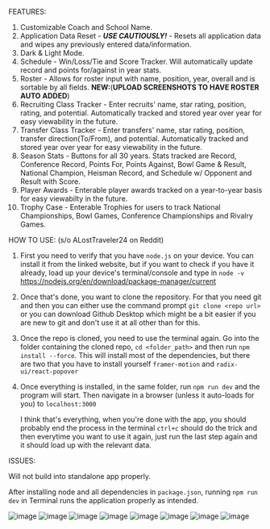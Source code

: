FEATURES:

1. Customizable Coach and School Name.
2. Application Data Reset - ***USE CAUTIOUSLY!*** - Resets all application data and wipes any previously entered data/information.
3. Dark & Light Mode.
4. Schedule - Win/Loss/Tie and Score Tracker. Will automatically update record and points for/against in year stats.
5. Roster - Allows for roster input with name, position, year, overall and is sortable by all fields.
            **NEW:**(**UPLOAD SCREENSHOTS TO HAVE ROSTER AUTO ADDED**)  
7. Recruiting Class Tracker - Enter recruits' name, star rating, position, rating, and potential. Automatically tracked and stored year over year for easy viewability in the future.
8. Transfer Class Tracker - Enter transfers' name, star rating, position, transfer direction(To/From), and potential. Automatically tracked and stored year over year for easy viewability in the future.
9. Season Stats - Buttons for all 30 years. Stats tracked are Record, Conference Record, Points For, Points Against, Bowl Game & Result, National Champion, Heisman Record, and Schedule w/ Opponent and Result with Score.
10. Player Awards - Enterable player awards tracked on a year-to-year basis for easy viewabilty in the future.
11. Trophy Case - Enterable Trophies for users to track National Championships, Bowl Games, Conference Championships and Rivalry Games.

HOW TO USE: (s/o ALostTraveler24 on Reddit)

1. First you need to verify that you have `node.js` on your device. You can install it from the linked website, but if you want to check if you have it already, load up your device's terminal/console and type in `node -v`  https://nodejs.org/en/download/package-manager/current
2. Once that's done, you want to clone the repository. For that you need git and then you can either use the command prompt `git clone <repo url>` or you can download Github Desktop which might be a bit easier if you are new to git and don't use it at all other than for this.
3. Once the repo is cloned, you need to use the terminal again. Go into the folder containing the cloned repo, `cd <folder_path>` and then run `npm install --force`. This will install most of the dependencies, but there are two that you have to install yourself `framer-motion` and `radix-ui/react-popover`
4. Once everything is installed, in the same folder, run `npm run dev` and the program will start. Then navigate in a browser (unless it auto-loads for you) to `localhost:3000`

   I think that's everything, when you're done with the app, you should probably end the process in the terminal `ctrl+c` should do the trick and then everytime you want to use it again, just run the last step again and it should load up with the relevant data.


ISSUES:

  Will not build into standalone app properly.  
  
  After installing node and all dependencies in `package.json`, running `npm run dev` in Terminal runs the application properly as intended.


![image](https://github.com/user-attachments/assets/2da9b4f5-ccef-475d-a12d-2f3d17d8b1f9)
![image](https://github.com/user-attachments/assets/75c2eab3-6c4a-4176-ac03-9a545d090829)
![image](https://github.com/user-attachments/assets/c3fb7f18-ff13-4804-a637-435ea216161d)
![image](https://github.com/user-attachments/assets/47c57abb-094c-47da-bd38-4fb8d26bc608)
![image](https://github.com/user-attachments/assets/289dc44f-7636-4577-8165-a9d2672c5afe)
![image](https://github.com/user-attachments/assets/4f30f344-4724-4fca-aec5-e80b5ba1f09e)
![image](https://github.com/user-attachments/assets/2d64fe3a-ca5b-4df9-9249-09975a660655)
![image](https://github.com/user-attachments/assets/777ee91c-d884-46b1-8708-c9bdfd685583)
